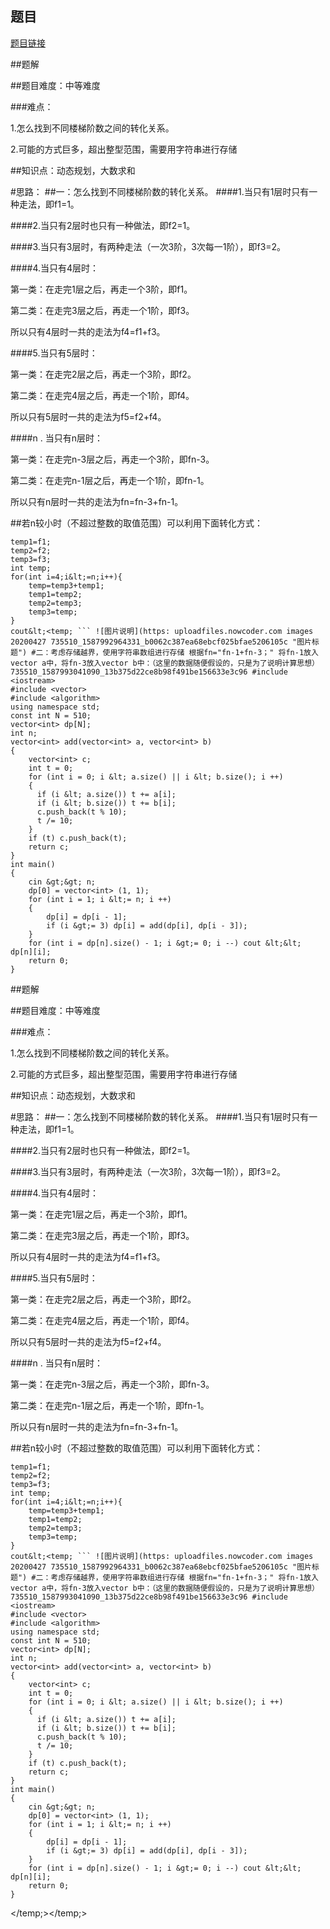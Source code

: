 ## 题目
[题目链接](https://www.nowcoder.com/practice/1e6ac1a96c3149348aa9009709a36a6f?tpId=182&tqId=325944&sourceUrl=/exam/oj&channenl=wgithub&fromPut=wgithub)

##题解

##题目难度：中等难度

###难点：

1.怎么找到不同楼梯阶数之间的转化关系。

2.可能的方式巨多，超出整型范围，需要用字符串进行存储

##知识点：动态规划，大数求和

#思路：
##一：怎么找到不同楼梯阶数的转化关系。
####1.当只有1层时只有一种走法，即f1=1。

####2.当只有2层时也只有一种做法，即f2=1。

####3.当只有3层时，有两种走法（一次3阶，3次每一1阶），即f3=2。

####4.当只有4层时：

第一类：在走完1层之后，再走一个3阶，即f1。

第二类：在走完3层之后，再走一个1阶，即f3。

所以只有4层时一共的走法为f4=f1+f3。

####5.当只有5层时：

第一类：在走完2层之后，再走一个3阶，即f2。

第二类：在走完4层之后，再走一个1阶，即f4。

所以只有5层时一共的走法为f5=f2+f4。

####n .  当只有n层时：

第一类：在走完n-3层之后，再走一个3阶，即fn-3。

第二类：在走完n-1层之后，再走一个1阶，即fn-1。

所以只有n层时一共的走法为fn=fn-3+fn-1。

##若n较小时（不超过整数的取值范围）可以利用下面转化方式：

```
temp1=f1;
temp2=f2;
temp3=f3;
int temp;
for(int i=4;i&lt;=n;i++){
	temp=temp3+temp1;
	temp1=temp2;
	temp2=temp3;
	temp3=temp;
}
cout&lt;<temp; ``` ![图片说明](https: uploadfiles.nowcoder.com images 20200427 735510_1587992964331_b0062c387ea68ebcf025bfae5206105c "图片标题") #二：考虑存储越界，使用字符串数组进行存储 根据fn="fn-1+fn-3；" 将fn-1放入vector a中，将fn-3放入vector b中：（这里的数据随便假设的，只是为了说明计算思想） 735510_1587993041090_13b375d22ce8b98f491be156633e3c96 #include <iostream>
#include <vector>
#include <algorithm>
using namespace std;
const int N = 510;
vector<int> dp[N];
int n;
vector<int> add(vector<int> a, vector<int> b)
{
    vector<int> c;
    int t = 0;
    for (int i = 0; i &lt; a.size() || i &lt; b.size(); i ++)
    {
      if (i &lt; a.size()) t += a[i];
      if (i &lt; b.size()) t += b[i];
      c.push_back(t % 10);
      t /= 10;
    }
    if (t) c.push_back(t);
    return c;
}
int main()
{
    cin &gt;&gt; n;
    dp[0] = vector<int> (1, 1);
    for (int i = 1; i &lt;= n; i ++)
    {
        dp[i] = dp[i - 1];
        if (i &gt;= 3) dp[i] = add(dp[i], dp[i - 3]);
    }
    for (int i = dp[n].size() - 1; i &gt;= 0; i --) cout &lt;&lt; dp[n][i];
    return 0;
}
```

##题解

##题目难度：中等难度

###难点：

1.怎么找到不同楼梯阶数之间的转化关系。

2.可能的方式巨多，超出整型范围，需要用字符串进行存储

##知识点：动态规划，大数求和

#思路：
##一：怎么找到不同楼梯阶数的转化关系。
####1.当只有1层时只有一种走法，即f1=1。

####2.当只有2层时也只有一种做法，即f2=1。

####3.当只有3层时，有两种走法（一次3阶，3次每一1阶），即f3=2。

####4.当只有4层时：

第一类：在走完1层之后，再走一个3阶，即f1。

第二类：在走完3层之后，再走一个1阶，即f3。

所以只有4层时一共的走法为f4=f1+f3。

####5.当只有5层时：

第一类：在走完2层之后，再走一个3阶，即f2。

第二类：在走完4层之后，再走一个1阶，即f4。

所以只有5层时一共的走法为f5=f2+f4。

####n .  当只有n层时：

第一类：在走完n-3层之后，再走一个3阶，即fn-3。

第二类：在走完n-1层之后，再走一个1阶，即fn-1。

所以只有n层时一共的走法为fn=fn-3+fn-1。

##若n较小时（不超过整数的取值范围）可以利用下面转化方式：

```
temp1=f1;
temp2=f2;
temp3=f3;
int temp;
for(int i=4;i&lt;=n;i++){
	temp=temp3+temp1;
	temp1=temp2;
	temp2=temp3;
	temp3=temp;
}
cout&lt;<temp; ``` ![图片说明](https: uploadfiles.nowcoder.com images 20200427 735510_1587992964331_b0062c387ea68ebcf025bfae5206105c "图片标题") #二：考虑存储越界，使用字符串数组进行存储 根据fn="fn-1+fn-3；" 将fn-1放入vector a中，将fn-3放入vector b中：（这里的数据随便假设的，只是为了说明计算思想） 735510_1587993041090_13b375d22ce8b98f491be156633e3c96 #include <iostream>
#include <vector>
#include <algorithm>
using namespace std;
const int N = 510;
vector<int> dp[N];
int n;
vector<int> add(vector<int> a, vector<int> b)
{
    vector<int> c;
    int t = 0;
    for (int i = 0; i &lt; a.size() || i &lt; b.size(); i ++)
    {
      if (i &lt; a.size()) t += a[i];
      if (i &lt; b.size()) t += b[i];
      c.push_back(t % 10);
      t /= 10;
    }
    if (t) c.push_back(t);
    return c;
}
int main()
{
    cin &gt;&gt; n;
    dp[0] = vector<int> (1, 1);
    for (int i = 1; i &lt;= n; i ++)
    {
        dp[i] = dp[i - 1];
        if (i &gt;= 3) dp[i] = add(dp[i], dp[i - 3]);
    }
    for (int i = dp[n].size() - 1; i &gt;= 0; i --) cout &lt;&lt; dp[n][i];
    return 0;
}
```

</int></int></int></int></int></int></algorithm></vector></temp;></int></int></int></int></int></int></algorithm></vector></temp;>